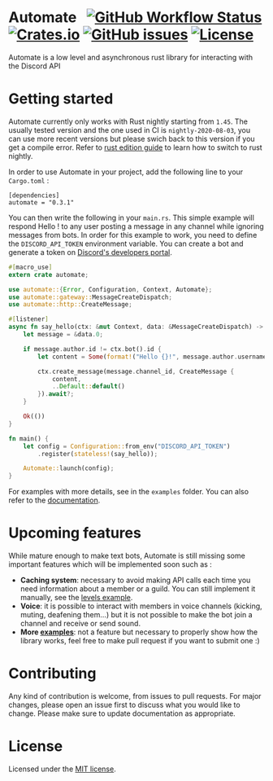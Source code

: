 # Automate &nbsp; [![GitHub Workflow Status](https://img.shields.io/github/workflow/status/mbenoukaiss/automate/Checks?style=for-the-badge)](https://github.com/mbenoukaiss/automate/actions) [![Crates.io](https://img.shields.io/crates/v/automate?style=for-the-badge)](https://crates.io/crates/automate) [![GitHub issues](https://img.shields.io/badge/docs-latest-blue?style=for-the-badge)](https://docs.rs/automate) [![License](https://img.shields.io/crates/l/automate?style=for-the-badge)](https://github.com/mbenoukaiss/automate/blob/master/LICENSE)
Automate is a low level and asynchronous rust library for interacting with the Discord API

# Getting started
Automate currently only works with Rust nightly starting from `1.45`. The usually tested version and the one used in CI is
`nightly-2020-08-03`, you can use more recent versions but please swich back to this version 
if you get a compile error. Refer to [rust edition guide](https://doc.rust-lang.org/edition-guide/rust-2018/rustup-for-managing-rust-versions.html)
to learn how to switch to rust nightly.

In order to use Automate in your project, add the following line to your `Cargo.toml` :
```
[dependencies]
automate = "0.3.1"
```

You can then write the following in your `main.rs`. This simple example will respond Hello <name of the user>! to any
user posting a message in any channel while ignoring messages from bots.
In order for this example to work, you need to define the `DISCORD_API_TOKEN` environment variable. You can create a
bot and generate a token on [Discord's developers portal](https://discordapp.com/developers/applications/).

```rust
#[macro_use]
extern crate automate;

use automate::{Error, Configuration, Context, Automate};
use automate::gateway::MessageCreateDispatch;
use automate::http::CreateMessage;

#[listener]
async fn say_hello(ctx: &mut Context, data: &MessageCreateDispatch) -> Result<(), Error> {
    let message = &data.0;

    if message.author.id != ctx.bot().id {
        let content = Some(format!("Hello {}!", message.author.username));

        ctx.create_message(message.channel_id, CreateMessage {
            content,
            ..Default::default()
        }).await?;
    }

    Ok(())
}

fn main() {
    let config = Configuration::from_env("DISCORD_API_TOKEN")
        .register(stateless!(say_hello));

    Automate::launch(config);
}
```

For examples with more details, see in the `examples` folder. You can also refer to the [documentation](https://docs.rs/automate).

# Upcoming features
While mature enough to make text bots, Automate is still missing some important features which will be implemented soon such as :
- **Caching system**: necessary to avoid making API calls each time you need information about a member or a guild. You can still implement it manually, see the [levels example](examples/levels.rs).
- **Voice**: it is possible to interact with members in voice channels (kicking, muting, deafening them...) but it is not possible to make the bot join a channel and receive or send sound.
- **More [examples](examples)**: not a feature but necessary to properly show how the library works, feel free to make pull request if you want to submit one :)

# Contributing
Any kind of contribution is welcome, from issues to pull requests. For major changes, please open an issue first to discuss what you would like to change.
Please make sure to update documentation as appropriate.

# License
Licensed under the [MIT license](LICENSE).